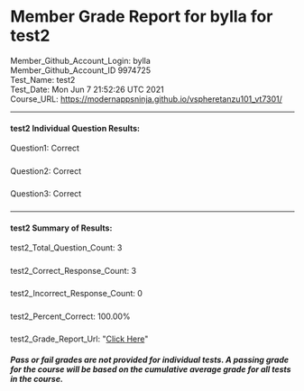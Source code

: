# Member Grade Report for bylla for test2  
   
Member_Github_Account_Login: bylla  
Member_Github_Account_ID 9974725  
Test_Name: test2  
Test_Date: Mon Jun  7 21:52:26 UTC 2021  
Course_URL: https://modernappsninja.github.io/vspheretanzu101_vt7301/  
   
---  
#### test2 Individual Question Results:  
Question1: Correct  
#####  
Question2: Correct  
#####  
Question3: Correct  
#####  
---  
#### test2 Summary of Results:  
test2_Total_Question_Count: 3  
#####  
test2_Correct_Response_Count: 3  
#####  
test2_Incorrect_Response_Count: 0  
#####  
test2_Percent_Correct: 100.00%  
#####  
test2_Grade_Report_Url: "[Click Here](https://github.com/modernappsninjas/bylla/blob/main/static/userdata/courses/vspheretanzu101_vt7301/grade_report.pr808.test2.md)"
##### Pass or fail grades are not provided for individual tests. A passing grade for the course will be based on the cumulative average grade for all tests in the course.  
